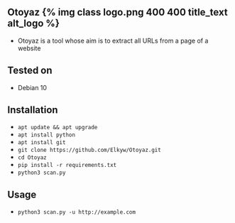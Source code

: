 Otoyaz 
{% img class logo.png 400 400 title_text alt_logo %}
----
- Otoyaz is a tool whose aim is to extract all URLs from a page of a website

Tested on
----
- Debian 10

Installation
----
- `apt update && apt upgrade`
- `apt install python`
- `apt install git`
- `git clone https://github.com/Elkyw/Otoyaz.git`
- `cd Otoyaz`
- `pip install -r requirements.txt`
- `python3 scan.py`

Usage
----
- `python3 scan.py -u http://example.com`
